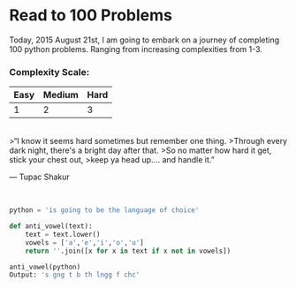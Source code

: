# Read to 100 Problems

Today, 2015 August 21st, I am going to embark on a journey of completing 100 python problems. Ranging from increasing complexities from 1-3.

### Complexity Scale:

Easy | Medium | Hard
--- | --- | ---
1 | 2 | 3
<br>
>“I know it seems hard sometimes but remember one thing. 
>Through every dark night, there's a bright day after that. 
>So no matter how hard it get, stick your chest out, 
>keep ya head up.... and handle it.” 

― Tupac Shakur

<br>

```python
python = 'is going to be the language of choice'

def anti_vowel(text):
	text = text.lower()
	vowels = ['a','e','i','o','u']
	return ''.join([x for x in text if x not in vowels])

anti_vowel(python)
Output: 's gng t b th lngg f chc'
```
